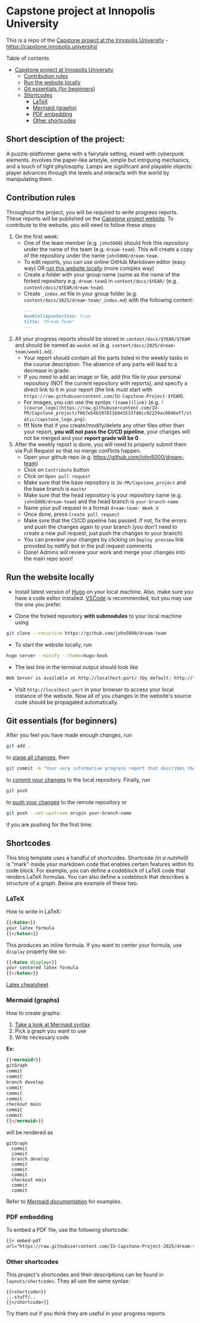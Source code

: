 # Capstone project at Innopolis University

This is a repo of
the [Capstone project at the Innopolis University](https://capstone.innopolis.university/) - <https://capstone.innopolis.university/>

Table of contents

- [Capstone project at Innopolis University](#capstone-project-at-innopolis-university)
    - [Contribution rules](#contribution-rules)
    - [Run the website locally](#run-the-website-locally)
    - [Git essentials (for beginners)](#git-essentials-for-beginners)
    - [Shortcodes](#shortcodes)
        - [LaTeX](#latex)
        - [Mermaid (graphs)](#mermaid-graphs)
        - [PDF embedding](#pdf-embedding)
        - [Other shortcodes](#other-shortcodes)

## Short desciption of the project:
A puzzle-platformer game with a fairytale setting, mixed with cyberpunk elements. Involves the paper-like artstyle, simple but intriguing mechanics, and a touch of light phylosophy. Lamps are significant and playable objects: player advances through the levels and interacts with the world by manipulating them.
## Contribution rules

Throughout the project, you will be required to write progress reports. These reports will be published on
the [Capstone project website](https://capstone.innopolis.university/). To contribute to the website, you will need to
follow these steps:

1. On the first week:
    - One of the team member (e.g. `john5000`) should fork this repository under the name of the team (e.g.
      `dream-team`). This will create a copy of the repository under the name `john5000/dream-team`.
    - To edit reports, you can use online GitHub Markdown editor (easy way)
      OR [run this website locally](#run-the-website-locally) (more complex way)
    - Create a folder with your group name (same as the name of the forked repository e.g. `dream-team`)
      in `content/docs/$YEAR/` (e.g. `content/docs/$YEAR/dream-team`).
    - Create `_index.md` file in your group folder (e.g. `content/docs/2025/dream-team/_index.md`) with the following
      content:
      ```md
      ---
      bookCollapseSection: true
      title: "Dream Team"
      ---
      ```
2. All your progress reports should be stored in `content/docs/$YEAR/$TEAM` and should be named as `weekX.md`
   (e.g. `content/docs/2025/dream-team/week1.md`).
    - Your report should contain all the parts listed in the weekly tasks in the course description. The absence of any
      parts will lead to a decrease in grade.
    - If you need to add an image or file, add this file to your personal repository (NOT the current repository with
      reports), and specify a direct link to it in your report (the link must start with
      `https://raw.githubusercontent.com/IU-Capstone-Project-$YEAR`).
    - For images, you can use the syntax `![name](link)` (e.g.
      `![course_logo](https://raw.githubusercontent.com/IU-PR/Capstone_project/f667e54b1978116943533748cc02229ac0046ef7/static/capstone_logo.png)`.
    - **!!!** Note that if you create/modify/delete any other files other than your report, **you will not pass the
      CI/CD pipeline**, your changes will not be merged and your **report grade will be 0**.
3. After the weekly report is done, you will need to properly submit them via Pull Request so that no merge conflicts
   happen.
    - Open your github repo (e.g. <https://github.com/john5000/dream-team>)
    - Click on `Contribute` button
    - Click on `Open pull request`
    - Make sure that the base repository is `IU-PR/Capstone_project` and the base branch is `master`
    - Make sure that the head repository is your repository name (e.g. `john5000/dream-team`) and the head branch is
      `your-branch-name`
    - Name your pull request in a format `dream-team: Week X`
    - Once done, press `Create pull request`
    - Make sure that the CI/CD pipeline has passed. If not, fix the errors and push the changes again to your
      branch (you don't need to create a new pull request, just push the changes to your branch)
    - You can preview your changes by clicking on `Deploy preview` link provided by netlify bot in the pull request
      comments
    - Done! Admins will review your work and merge your changes into the main repo soon!

## Run the website locally

- Install latest version of [Hugo](https://gohugo.io/getting-started/installing/) on your local machine. Also, make sure
  you have a code editor installed. [VSCode](https://code.visualstudio.com/) is recommended, but you may use the one you
  prefer.

- Clone the forked repository **with submodules** to your local machine using

```bash
git clone --recursive https://github.com/john5000/dream-team
```

- To start the website locally, run

```bash
hugo server --minify --theme=hugo-book
```

- The last line in the terminal output should look like

```bash
Web Server is available at http://localhost:port/ (by default: http://localhost:1313/)
```

- Visit `http://localhost:port` in your browser to access your local instance of the website. Now all of you changes in
  the website's source code should be propagated automatically.

## Git essentials (for beginners)

After you feel you have made enough changes, run

```bash
git add .
```

to [stage all changes](https://git-scm.com/docs/git-add), then

```bash
git commit -m "Your very informative progress report that describes the changes you've made"
```

to [commit your changes](https://git-scm.com/docs/git-commit) to the local repository. Finally, run

```bash
git push
```

to [push your changes](https://git-scm.com/docs/git-push) to the remote repository or

```bash
git push --set-upstream origin your-branch-name
```

if you are pushing for the first time.

## Shortcodes

This blog template uses a handful of shortcodes. Shortcode *(in a nutshell)* is "mark" inside your markdown code that
enables certain features within its code block. For example, you can define a codeblock of LaTeX code that renders LaTeX
formulas. You can also define a codeblock that describes a structure of a graph. Below are example of these two.

### LaTeX

How to write in LaTeX:

```md
{{<katex>}}
your latex formula
{{</katex>}}
```

This produces an inline formula. If you want to center your formula, use `display` property like so:

```md
{{<katex display>}}
your centered latex formula
{{</katex>}}
```

[Latex cheatsheet](https://wch.github.io/latexsheet/latexsheet.pdf)

### Mermaid (graphs)

How to create graphs:

1. [Take a look at Mermaid syntax](https://mermaid.js.org/intro/)
2. Pick a graph you want to use
3. Write necessary code

**Ex:**

```md
{{<mermaid>}}
gitGraph
commit
commit
branch develop
commit
commit
commit
checkout main
commit
commit
{{</mermaid>}}
```

will be rendered as

```mermaid
gitGraph
  commit
  commit
  branch develop
  commit
  commit
  commit
  checkout main
  commit
  commit
```

Refer to [Mermaid documentation](https://mermaid.js.org/intro/) for examples.

### PDF embedding

To embed a PDF file, use the following shortcode:

```md
{{< embed-pdf
url="https://raw.githubusercontent.com/IU-Capstone-Project-2025/dream-team/refs/heads/master/reports/some-file.pdf" >}}
```

### Other shortcodes

This project's shortcodes and their descriptions can be found in `layouts/shortcodes`. They all use the same syntax:

```
{{<shortcode>}}
...stuff/..
{{</shortcode>}}
```

Try them out if you think they are useful in your progress reports.
